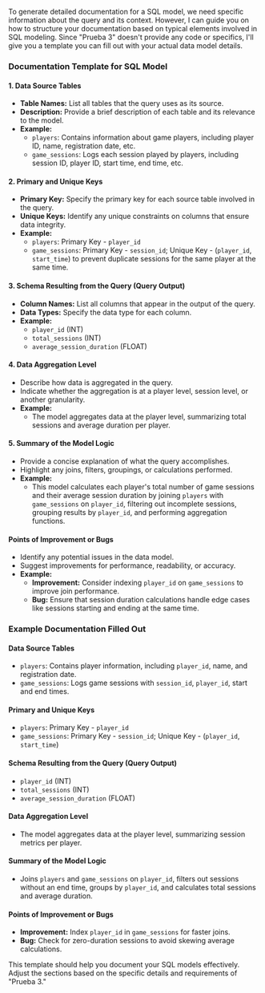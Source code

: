 To generate detailed documentation for a SQL model, we need specific information about the query and its context. However, I can guide you on how to structure your documentation based on typical elements involved in SQL modeling. Since "Prueba 3" doesn't provide any code or specifics, I'll give you a template you can fill out with your actual data model details.

### Documentation Template for SQL Model

#### 1. Data Source Tables
- **Table Names:** List all tables that the query uses as its source.
- **Description:** Provide a brief description of each table and its relevance to the model.
- **Example:**
  - `players`: Contains information about game players, including player ID, name, registration date, etc.
  - `game_sessions`: Logs each session played by players, including session ID, player ID, start time, end time, etc.

#### 2. Primary and Unique Keys
- **Primary Key:** Specify the primary key for each source table involved in the query.
- **Unique Keys:** Identify any unique constraints on columns that ensure data integrity.
- **Example:**
  - `players`: Primary Key - `player_id`
  - `game_sessions`: Primary Key - `session_id`; Unique Key - (`player_id`, `start_time`) to prevent duplicate sessions for the same player at the same time.

#### 3. Schema Resulting from the Query (Query Output)
- **Column Names:** List all columns that appear in the output of the query.
- **Data Types:** Specify the data type for each column.
- **Example:**
  - `player_id` (INT)
  - `total_sessions` (INT)
  - `average_session_duration` (FLOAT)

#### 4. Data Aggregation Level
- Describe how data is aggregated in the query.
- Indicate whether the aggregation is at a player level, session level, or another granularity.
- **Example:**
  - The model aggregates data at the player level, summarizing total sessions and average duration per player.

#### 5. Summary of the Model Logic
- Provide a concise explanation of what the query accomplishes.
- Highlight any joins, filters, groupings, or calculations performed.
- **Example:**
  - This model calculates each player's total number of game sessions and their average session duration by joining `players` with `game_sessions` on `player_id`, filtering out incomplete sessions, grouping results by `player_id`, and performing aggregation functions.

#### Points of Improvement or Bugs
- Identify any potential issues in the data model.
- Suggest improvements for performance, readability, or accuracy.
- **Example:**
  - **Improvement:** Consider indexing `player_id` on `game_sessions` to improve join performance.
  - **Bug:** Ensure that session duration calculations handle edge cases like sessions starting and ending at the same time.

### Example Documentation Filled Out

#### Data Source Tables
- `players`: Contains player information, including `player_id`, name, and registration date.
- `game_sessions`: Logs game sessions with `session_id`, `player_id`, start and end times.

#### Primary and Unique Keys
- `players`: Primary Key - `player_id`
- `game_sessions`: Primary Key - `session_id`; Unique Key - (`player_id`, `start_time`)

#### Schema Resulting from the Query (Query Output)
- `player_id` (INT)
- `total_sessions` (INT)
- `average_session_duration` (FLOAT)

#### Data Aggregation Level
- The model aggregates data at the player level, summarizing session metrics per player.

#### Summary of the Model Logic
- Joins `players` and `game_sessions` on `player_id`, filters out sessions without an end time, groups by `player_id`, and calculates total sessions and average duration.

#### Points of Improvement or Bugs
- **Improvement:** Index `player_id` in `game_sessions` for faster joins.
- **Bug:** Check for zero-duration sessions to avoid skewing average calculations.

This template should help you document your SQL models effectively. Adjust the sections based on the specific details and requirements of "Prueba 3."